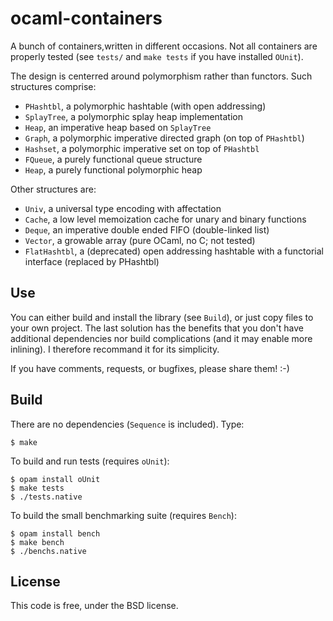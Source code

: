 ocaml-containers
================

A bunch of containers,written in different occasions. Not all
containers are properly tested (see `tests/` and `make tests`
if you have installed `OUnit`).

The design is centerred around polymorphism rather than functors. Such
structures comprise:

- `PHashtbl`, a polymorphic hashtable (with open addressing)
- `SplayTree`, a polymorphic splay heap implementation
- `Heap`, an imperative heap based on `SplayTree`
- `Graph`, a polymorphic imperative directed graph (on top of `PHashtbl`)
- `Hashset`, a polymorphic imperative set on top of `PHashtbl`
- `FQueue`, a purely functional queue structure
- `Heap`, a purely functional polymorphic heap

Other structures are:

- `Univ`, a universal type encoding with affectation
- `Cache`, a low level memoization cache for unary and binary functions
- `Deque`, an imperative double ended FIFO (double-linked list)
- `Vector`, a growable array (pure OCaml, no C; not tested)
- `FlatHashtbl`, a (deprecated) open addressing hashtable with
    a functorial interface (replaced by PHashtbl)

## Use

You can either build and install the library (see `Build`), or just copy
files to your own project. The last solution has the benefits that you
don't have additional dependencies nor build complications (and it may enable
more inlining). I therefore recommand it for its simplicity.

If you have comments, requests, or bugfixes, please share them! :-)

## Build

There are no dependencies (`Sequence` is included). Type:

    $ make

To build and run tests (requires `oUnit`):

    $ opam install oUnit
    $ make tests
    $ ./tests.native

To build the small benchmarking suite (requires `Bench`):

    $ opam install bench
    $ make bench
    $ ./benchs.native

## License

This code is free, under the BSD license.
